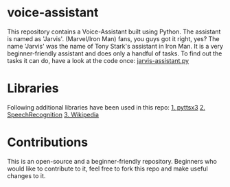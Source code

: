 # voice-assistant
This repository contains a Voice-Assistant built using Python. The assistant is named as 'Jarvis'. (Marvel/Iron Man) fans, you guys got it right, yes?
The name 'Jarvis' was the name of Tony Stark's assistant in Iron Man.
It is a very beginner-friendly assistant and does only a handful of tasks.
To find out the tasks it can do, have a look at the code once:
[jarvis-assistant.py](https://github.com/haardikdharma10/voice-assistant/blob/master/SourceCode/jarvis-assistant.py)

# Libraries
Following additional libraries have been used in this repo:
[1. pyttsx3](https://pypi.org/project/pyttsx3/)
[2. SpeechRecognition](https://pypi.org/project/SpeechRecognition/)
[3. Wikipedia](https://pypi.org/project/wikipedia/)

# Contributions
This is an open-source and a beginner-friendly repository. Beginners who would like to contribute to it, feel free to fork this repo and make useful changes to it.  
